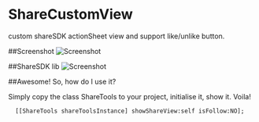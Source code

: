 ShareCustomView
===============

custom shareSDK actionSheet view  and support like/unlike button.


##Screenshot
![Screenshot](https://raw.github.com/79144876/ShareCustomView/master/screenshot.jpg)


##ShareSDK lib
![Screenshot](https://raw.github.com/79144876/ShareCustomView/master/shareSDKSupport.jpg)


##Awesome! So, how do I use it?

Simply copy the class ShareTools to your project, initialise it, show it. Voila!

```
  [[ShareTools shareToolsInstance] showShareView:self isFollow:NO];
```